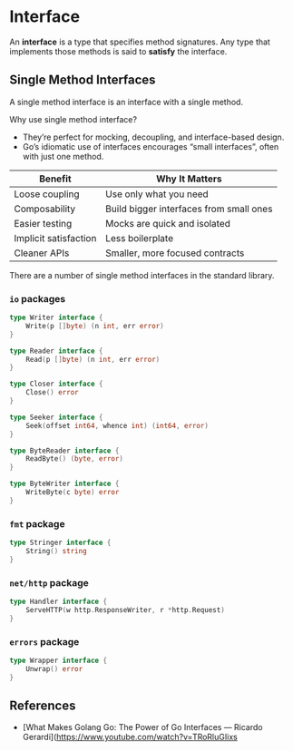 # Interface

An **interface** is a type that specifies method signatures. Any type that implements those methods is said to **satisfy** the interface.

## Single Method Interfaces

A single method interface is an interface with a single method.

Why use single method interface?

* They’re perfect for mocking, decoupling, and interface-based design.
* Go’s idiomatic use of interfaces encourages “small interfaces”, often with just one method.

| Benefit | Why It Matters |
| --- | --- |
| Loose coupling | Use only what you need |
| Composability | Build bigger interfaces from small ones |
| Easier testing | Mocks are quick and isolated |
| Implicit satisfaction | Less boilerplate |
| Cleaner APIs | Smaller, more focused contracts |

There are a number of single method interfaces in the standard library.

### `io` packages

```go
type Writer interface {
    Write(p []byte) (n int, err error)
}
```

```go
type Reader interface {
    Read(p []byte) (n int, err error)
}
```

```go
type Closer interface {
    Close() error
}
```

```go
type Seeker interface {
    Seek(offset int64, whence int) (int64, error)
}
```

```go
type ByteReader interface {
    ReadByte() (byte, error)
}
```

```go
type ByteWriter interface {
    WriteByte(c byte) error
}
```

### `fmt` package

```go
type Stringer interface {
    String() string
}
```

### `net/http` package

```go
type Handler interface {
    ServeHTTP(w http.ResponseWriter, r *http.Request)
}
```

### `errors` package

```go
type Wrapper interface {
    Unwrap() error
}
```

## References

* [What Makes Golang Go: The Power of Go Interfaces — Ricardo Gerardi](https://www.youtube.com/watch?v=TRoRluGIixs
